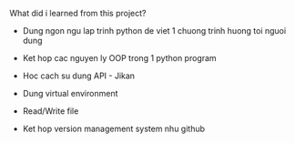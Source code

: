 What did i learned from this project?
- Dung ngon ngu lap trinh python de viet 1 chuong trinh huong toi nguoi dung
- Ket hop cac nguyen ly OOP trong 1 python program
- Hoc cach su dung API - Jikan
- Dung virtual environment
- Read/Write file

- Ket hop version management system nhu github
